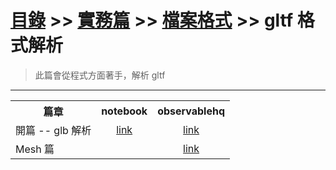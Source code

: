 # [目錄](../../../README.md) >> [實務篇](../../README.md) >> [檔案格式](../README.md) >> gltf 格式解析

> 此篇會從程式方面著手，解析 gltf

---
<table>
  <tr>
    <th>篇章</th>
    <th style="text-align: center;">notebook</th>
    <th style="text-align: center;">observablehq</th>
  </tr>
  <tr>
    <td>開篇 -- glb 解析</td>
    <td style="text-align: center;"><a href="./glb/glb.ipynb">link</a></td>
    <td style="text-align: center;"><a href="https://observablehq.com/@toonnyy8/gltf">link</a></td>
  </tr>
  <tr>
    <td>Mesh 篇</td>
    <td style="text-align: center;"></td>
    <td style="text-align: center;"><a href="https://observablehq.com/@toonnyy8/gltf-mesh">link</a></td>
  </tr>
</table>
